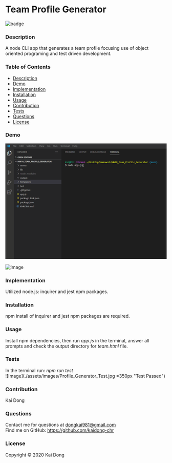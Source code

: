 # Team Profile Generator

![badge](https://img.shields.io/badge/license-MIT-blue)<br />

  ### Description
  A node CLI app that generates a team profile focusing use of object oriented programing and test driven development. 
  
  ### Table of Contents
  - [Description](#description)
  - [Demo](#Demo)
  - [Implementation](#Implementation)
  - [Installation](#installation)
  - [Usage](#usage)
  - [Contribution](#Contribution)
  - [Tests](#tests)
  - [Questions](#questions)
  - [License](#license)

  ### Demo
![Image](./assets/images/Profile_Generator.gif "README Demo")

![Image](https://img.shields.io/badge/Languages-JavaScript-yellow)

  ### Implementation
  Utilized node.js: inquirer and jest npm packages.

  ### Installation
  npm install of inquirer and jest npm packages are required.

  ### Usage
  Install npm dependencies, then run <i>app.js</i> in the terminal, answer all prompts and check the output directory for <i>team.html</i> file. 

  ### Tests
  In the terminal run: <i>npm run test</i><br />
  ![Image](./assets/images/Profile_Generator_Test.jpg =350px "Test Passed")

  ### Contribution
  Kai Dong

  ### Questions
  Contact me for questions at dongkai981@gmail.com<br />
  Find me on GitHub: https://github.com/kaidong-chr

  ### License
  Copyright © 2020 Kai Dong<br />